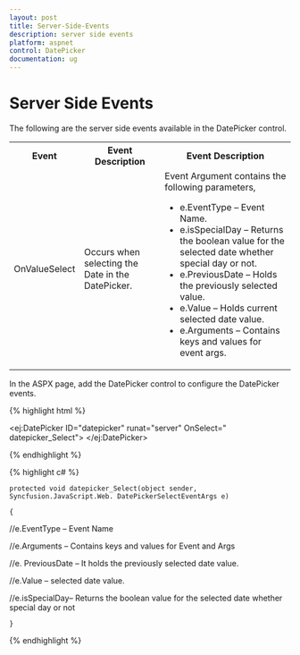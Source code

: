 ```yaml
---
layout: post
title: Server-Side-Events
description: server side events
platform: aspnet
control: DatePicker
documentation: ug
---
```


# Server Side Events

The following are the server side events available in the DatePicker control.

<table>
<tr>
<th>
Event</th><th>
Event Description</th><th>
Event Description</th></tr>
<tr>
<td>
OnValueSelect</td><td>
Occurs when selecting the Date in the DatePicker.</td><td>
Event Argument contains the following parameters, 
<ul>
<li>e.EventType – Event Name.</li>
<li>e.isSpecialDay – Returns the boolean value for the selected date whether special day or not.</li>
<li>e.PreviousDate – Holds the previously selected value.</li>
<li>e.Value – Holds current selected date value.</li>
<li>e.Arguments – Contains keys and values for event args.</li>
</ul></td></tr>
</table>




In the ASPX page, add the DatePicker control to configure the DatePicker events.



{% highlight html %}



<ej:DatePicker ID="datepicker" runat="server" OnSelect=" datepicker_Select"> </ej:DatePicker>







{% endhighlight %}



{% highlight c# %}







    protected void datepicker_Select(object sender, Syncfusion.JavaScript.Web. DatePickerSelectEventArgs e)

    {

//e.EventType – Event Name

//e.Arguments – Contains keys and values for Event and Args

//e. PreviousDate – It holds the previously selected date value.

//e.Value – selected date value.

//e.isSpecialDay– Returns the boolean value for the selected date whether special day or not



    }



{% endhighlight %}



